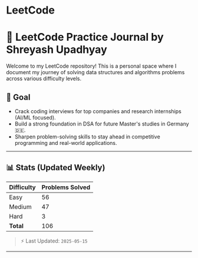 # LeetCode
# 🧠 LeetCode Practice Journal by Shreyash Upadhyay

Welcome to my LeetCode repository! This is a personal space where I document my journey of solving data structures and algorithms problems across various difficulty levels.

## 🎯 Goal

- Crack coding interviews for top companies and research internships (AI/ML focused).
- Build a strong foundation in DSA for future Master's studies in Germany 🇩🇪.
- Sharpen problem-solving skills to stay ahead in competitive programming and real-world applications.

-----------------------------------------------------------------------------------------------------------------------------------------------------------------------------------------------------------------------

## 📊 Stats (Updated Weekly)

| Difficulty | Problems Solved |
|------------|------------------|
| Easy       | 56              |
| Medium     | 47              |
| Hard       | 3               |
| **Total**  | 106             |

> ⚡ Last Updated: `2025-05-15`

---


